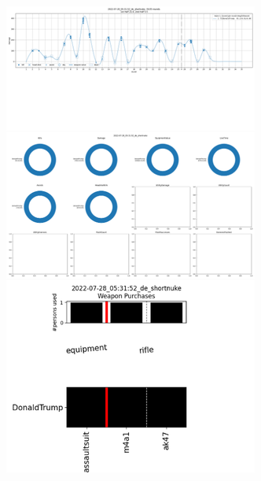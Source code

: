 ![alt text](pictures/2022-07-28_05:31:52_de_shortnuke_rounds.png)
![alt text](pictures/2022-07-28_05:31:52_de_shortnuke_totals.png)
![alt text](pictures/2022-07-28_05:31:52_de_shortnuke_weapons.png)
